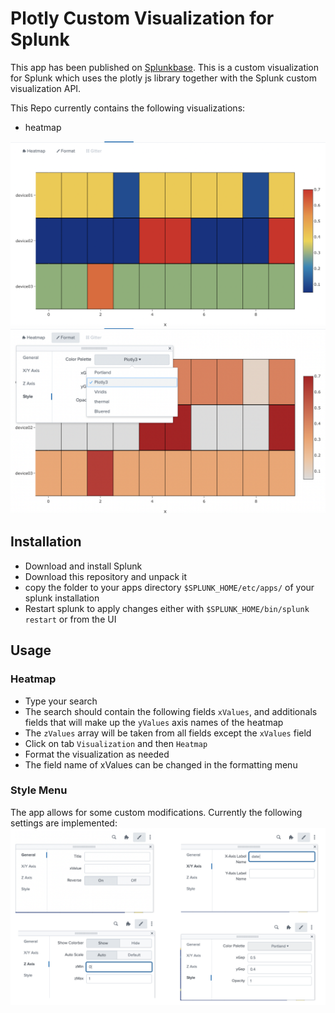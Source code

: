 # Plotly Custom Visualization for Splunk
This app has been published on [Splunkbase](https://splunkbase.splunk.com/app/5387/).
This is a custom visualization for Splunk which uses the plotly js library together with the Splunk custom visualization API.

This Repo currently contains the following visualizations:
- heatmap

![Alt text](heatmap_screenshot.png?raw=true "example of the visualization")
![Alt text](heatmap_settings.png?raw=true "example of the visualization")

## Installation

- Download and install Splunk
- Download this repository and unpack it
- copy the folder to your apps directory `$SPLUNK_HOME/etc/apps/` of your splunk installation
- Restart splunk to apply changes either with `$SPLUNK_HOME/bin/splunk restart` or from the UI

## Usage

### Heatmap
* Type your search
* The search should contain the following fields `xValues`, and additionals fields that will make up the `yValues` axis names of the heatmap
* The `zValues` array will be taken from all fields except the `xValues` field 
* Click on tab `Visualization` and then `Heatmap`
* Format the visualization as needed
* The field name of xValues can be changed in the formatting menu

### Style Menu

The app allows for some custom modifications. Currently the following settings are implemented:
![Alt text](menu.001.png?raw=true "the style menu")
